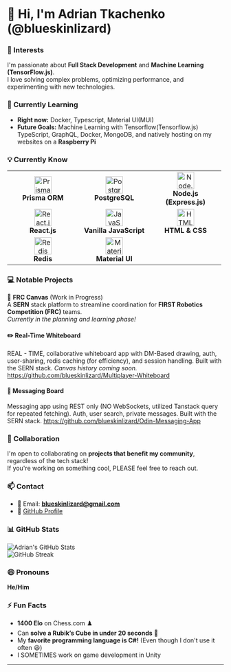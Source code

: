 # 👋 Hi, I'm Adrian Tkachenko (@blueskinlizard)

### 👀 Interests  
I'm passionate about **Full Stack Development** and **Machine Learning (TensorFlow.js)**.  
I love solving complex problems, optimizing performance, and experimenting with new technologies.  

### 🌱 Currently Learning  
- **Right now:** Docker, Typescript, Material UI(MUI)
- **Future Goals:** Machine Learning with Tensorflow(Tensorflow.js) TypeScript, GraphQL, Docker, MongoDB, and natively hosting on my websites on a **Raspberry Pi**  

### 💡 Currently Know 
<table> 
  <tr> 
    <td align="center" width="150px"> 
      <img src="https://skillicons.dev/icons?i=prisma" width="40" alt="Prisma"/><br> 
      <b>Prisma ORM</b> 
    </td> 
    <td align="center" width="150px"> 
      <img src="https://skillicons.dev/icons?i=postgres" width="40" alt="PostgreSQL"/><br> 
      <b>PostgreSQL</b> 
    </td> 
    <td align="center" width="150px"> 
      <img src="https://skillicons.dev/icons?i=nodejs,express" width="40" alt="Node.js (Express)"/><br> 
      <b>Node.js (Express.js)</b> 
    </td> 
  </tr> 
  <tr> 
    <td align="center" width="150px"> 
      <img src="https://skillicons.dev/icons?i=react" width="40" alt="React.js"/><br> 
      <b>React.js</b> 
    </td> 
    <td align="center" width="150px"> 
      <img src="https://skillicons.dev/icons?i=javascript" width="40" alt="JavaScript"/><br> 
      <b>Vanilla JavaScript</b> 
    </td> 
    <td align="center" width="150px"> 
      <img src="https://skillicons.dev/icons?i=html,css" width="40" alt="HTML & CSS"/><br> 
      <b>HTML & CSS</b> 
    </td> 
  </tr> 
  <tr>
    <td align="center" width="150px"> 
      <img src="https://skillicons.dev/icons?i=redis" width="40" alt="Redis"/><br> 
      <b>Redis</b> 
    </td>
    <td align="center" width="150px"> 
      <img src="https://skillicons.dev/icons?i=mui" width="40" alt="Material UI"/><br> 
      <b>Material UI</b> 
  </td>
  </tr>
</table>

### 💻 Notable Projects  
🚀 **FRC Canvas** (Work in Progress)  
A **SERN** stack platform to streamline coordination for **FIRST Robotics Competition (FRC)** teams.  
_Currently in the planning and learning phase!_  

#### ✏️ Real-Time Whiteboard  
REAL - TIME, collaborative whiteboard app with DM-Based drawing, auth, user-sharing, redis caching (for efficiency), and session handling.
Built with the SERN stack.
*Canvas history coming soon.*
https://github.com/blueskinlizard/Multiplayer-Whiteboard

#### 💬 Messaging Board
Messaging app using REST only (NO WebSockets, utilized Tanstack query for repeated fetching). Auth, user search, private messages.
Built with the SERN stack.
https://github.com/blueskinlizard/Odin-Messaging-App

### 💞️ Collaboration  
I'm open to collaborating on **projects that benefit my community**, regardless of the tech stack!  
If you're working on something cool, PLEASE feel free to reach out.  

### 📫 Contact  
- 📧 Email: **blueskinlizard@gmail.com**  
- 🔗 [GitHub Profile](https://github.com/blueskinlizard)  

### 📊 GitHub Stats  
![Adrian's GitHub Stats](https://github-readme-stats.vercel.app/api?username=blueskinlizard&show_icons=true&theme=tokyonight)  
![GitHub Streak](https://github-readme-streak-stats.herokuapp.com/?user=blueskinlizard&theme=tokyonight)  

### 😄 Pronouns  
**He/Him**  

### ⚡ Fun Facts  
- **1400 Elo** on Chess.com ♟️  
- Can **solve a Rubik’s Cube in under 20 seconds** 🧩  
- My **favorite programming language is C#!** (Even though I don't use it often 😆)
- I SOMETIMES work on game development in Unity

---

